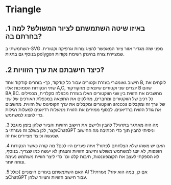 # Triangle
.1 באיזו שיטה השתמשתם לציור המשולש? למה בחרתם בה?
---
השתמשתי ב-SVG מפני שזה מגדיר אזור ציור המאפשר להציג צורות וגרפיקה וקטורית.
בנוסף גם בתגית polygon שמציירת צורה בהינתן רשימת נקודות.

.2 כיצד חישבתם את ערך הזוויות?
---
חישוב גאומטרי בעזרת וקטורים עבור כל קודקוד, כך-
בוחרים קודקוד אחד B,
לוקחים את שתי הנקודות הסמוכות אליו A,C,
יוצרים שני וקטורים שיוצאים מהקודקוד B שהם BA,BC.
מחשבים את הזווית בין שני הווקטורים האלו בעזרת מכפלה סקלרית, מכפילים כל רכיב של הווקטורים ומחברים,
מחלקים את התוצאה במכפלת האורכים של שני הווקטורים ומקבלים את ערך הקוסינוס של הזווית.
מחשבים arccos של ערך זה ומקבלים את גודל הזווית ברדיאנים.
לבסוף ממירים את הזווית ממעלות רדיאנים למעלות רגילות כדי להציג למשתמש.

.3 מה היה מאתגר בתרגיל?
להבין וליישם את חישוב הזוויות והציור שלהן בזמן מוגבל וקצר, לכן בשלב זה נעזרתי בChatGPT וניסיתי להבין תוך כדי הכתיבה מה החישוב שנעשה וכיצד מציירים את זה.

.4 האם יש משהו שלא הצלחתם לפתור? איזה פערים היו לכם?
מה קורה כאשר הנקודות חופפות, לא יוצג למשתמש משולש וחישוב הזוויות והצגתן לא יעשה כמו שצריך.
בנוסף, לא הספקתי לעצב את הקומפוננטות, תיבות קלט וכו' כדי ליצר חוויית משתמש נעימה ונוחה יותר.

.5 האם השתמשתם בעזרים חיצוניים )כולל AI ?)אם כן, במה הוא עזר?
נעזרתי בChatGPT עבור חישוב הזוויות והציור שלהן.
